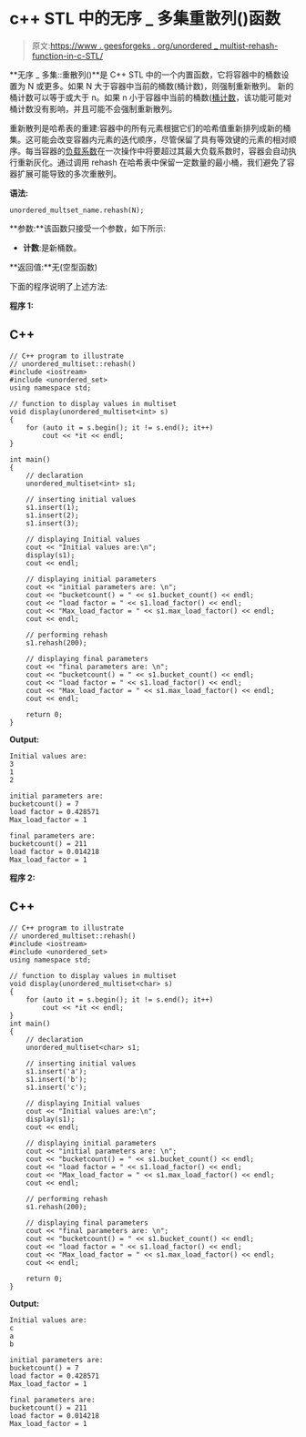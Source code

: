 # c++ STL 中的无序 _ 多集重散列()函数

> 原文:[https://www . geesforgeks . org/unordered _ multist-rehash-function-in-c-STL/](https://www.geeksforgeeks.org/unordered_multiset-rehash-function-in-c-stl/)

**无序 _ 多集::重散列()**是 C++ STL 中的一个内置函数，它将容器中的桶数设置为 N 或更多。如果 N 大于容器中当前的桶数(桶计数)，则强制重新散列。
新的桶计数可以等于或大于 n。如果 n 小于容器中当前的桶数([桶计数](https://www.geeksforgeeks.org/unordered_multiset-bucket_count-function-in-c-stl/)，该功能可能对桶计数没有影响，并且可能不会强制重新散列。

重新散列是哈希表的重建:容器中的所有元素根据它们的哈希值重新排列成新的桶集。这可能会改变容器内元素的迭代顺序，尽管保留了具有等效键的元素的相对顺序。每当容器的[负载系数](https://www.geeksforgeeks.org/unordered_multiset-load_factor-function-in-c-stl/)在一次操作中将要超过其最大负载系数时，容器会自动执行重新灰化。通过调用 rehash 在哈希表中保留一定数量的最小桶，我们避免了容器扩展可能导致的多次重散列。

**语法:**

```
unordered_multset_name.rehash(N);
```

**参数:**该函数只接受一个参数，如下所示:

*   **计数**:是新桶数。

**返回值:**无(空型函数)

下面的程序说明了上述方法:

**程序 1:**

## C++

```
// C++ program to illustrate
// unordered_multiset::rehash()
#include <iostream>
#include <unordered_set>
using namespace std;

// function to display values in multiset
void display(unordered_multiset<int> s)
{
    for (auto it = s.begin(); it != s.end(); it++)
        cout << *it << endl;
}

int main()
{
    // declaration
    unordered_multiset<int> s1;

    // inserting initial values
    s1.insert(1);
    s1.insert(2);
    s1.insert(3);

    // displaying Initial values
    cout << "Initial values are:\n";
    display(s1);
    cout << endl;

    // displaying initial parameters
    cout << "initial parameters are: \n";
    cout << "bucketcount() = " << s1.bucket_count() << endl;
    cout << "load factor = " << s1.load_factor() << endl;
    cout << "Max_load_factor = " << s1.max_load_factor() << endl;
    cout << endl;

    // performing rehash
    s1.rehash(200);

    // displaying final parameters
    cout << "final parameters are: \n";
    cout << "bucketcount() = " << s1.bucket_count() << endl;
    cout << "load factor = " << s1.load_factor() << endl;
    cout << "Max_load_factor = " << s1.max_load_factor() << endl;
    cout << endl;

    return 0;
}
```

**Output:** 

```
Initial values are:
3
1
2

initial parameters are: 
bucketcount() = 7
load factor = 0.428571
Max_load_factor = 1

final parameters are: 
bucketcount() = 211
load factor = 0.014218
Max_load_factor = 1
```

**程序 2:**

## C++

```
// C++ program to illustrate
// unordered_multiset::rehash()
#include <iostream>
#include <unordered_set>
using namespace std;

// function to display values in multiset
void display(unordered_multiset<char> s)
{
    for (auto it = s.begin(); it != s.end(); it++)
        cout << *it << endl;
}
int main()
{
    // declaration
    unordered_multiset<char> s1;

    // inserting initial values
    s1.insert('a');
    s1.insert('b');
    s1.insert('c');

    // displaying Initial values
    cout << "Initial values are:\n";
    display(s1);
    cout << endl;

    // displaying initial parameters
    cout << "initial parameters are: \n";
    cout << "bucketcount() = " << s1.bucket_count() << endl;
    cout << "load factor = " << s1.load_factor() << endl;
    cout << "Max_load_factor = " << s1.max_load_factor() << endl;
    cout << endl;

    // performing rehash
    s1.rehash(200);

    // displaying final parameters
    cout << "final parameters are: \n";
    cout << "bucketcount() = " << s1.bucket_count() << endl;
    cout << "load factor = " << s1.load_factor() << endl;
    cout << "Max_load_factor = " << s1.max_load_factor() << endl;
    cout << endl;

    return 0;
}
```

**Output:** 

```
Initial values are:
c
a
b

initial parameters are: 
bucketcount() = 7
load factor = 0.428571
Max_load_factor = 1

final parameters are: 
bucketcount() = 211
load factor = 0.014218
Max_load_factor = 1
```